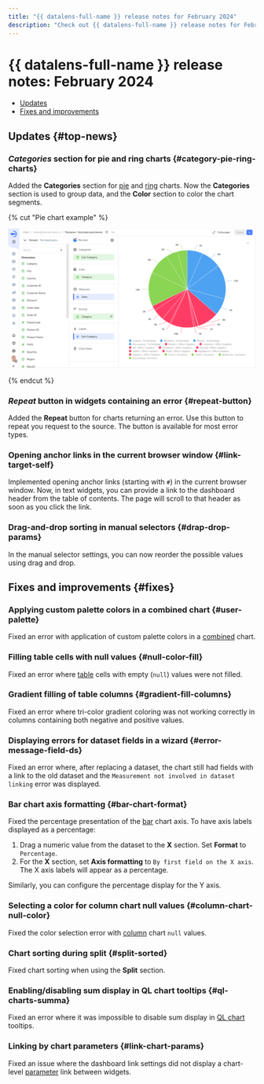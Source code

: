 ```yaml
---
title: "{{ datalens-full-name }} release notes for February 2024"
description: "Check out {{ datalens-full-name }} release notes for February 2024."
---
```


# {{ datalens-full-name }} release notes: February 2024

* [Updates](#top-news)
* [Fixes and improvements](#fixes)

## Updates {#top-news}

### _Categories_ section for pie and ring charts {#category-pie-ring-charts}

Added the **Categories** section for [pie](../visualization-ref/pie-chart.md) and [ring](../visualization-ref/ring-chart.md) charts. Now the **Categories** section is used to group data, and the **Color** section to color the chart segments.

{% cut "Pie chart example" %}

![tag](../../_assets/datalens/visualization-ref/pie-chart/category-in-pie.png)

{% endcut %}


### _Repeat_ button in widgets containing an error {#repeat-button}

Added the **Repeat** button for charts returning an error. Use this button to repeat you request to the source. The button is available for most error types.

### Opening anchor links in the current browser window {#link-target-self}

Implemented opening anchor links (starting with `#`) in the current browser window. Now, in text widgets, you can provide a link to the dashboard header from the table of contents. The page will scroll to that header as soon as you click the link.

### Drag-and-drop sorting in manual selectors {#drap-drop-params}

In the manual selector settings, you can now reorder the possible values using drag and drop.

## Fixes and improvements {#fixes}


### Applying custom palette colors in a combined chart {#user-palette}

Fixed an error with application of custom palette colors in a [combined](../visualization-ref/combined-chart.md) chart.

### Filling table cells with null values {#null-color-fill}

Fixed an error where [table](../visualization-ref/table-chart.md) cells with empty (`null`) values were not filled.

### Gradient filling of table columns {#gradient-fill-columns}

Fixed an error where tri-color gradient coloring was not working correctly in columns containing both negative and positive values.

### Displaying errors for dataset fields in a wizard {#error-message-field-ds}

Fixed an error where, after replacing a dataset, the chart still had fields with a link to the old dataset and the `Measurement not involved in dataset linking` error was displayed.

### Bar chart axis formatting {#bar-chart-format}

Fixed the percentage presentation of the [bar](../visualization-ref/bar-chart.md) chart axis. To have axis labels displayed as a percentage:

1. Drag a numeric value from the dataset to the **X** section. Set **Format** to `Percentage`.
1. For the **X** section, set **Axis formatting** to `By first field on the X axis`. The X axis labels will appear as a percentage.

Similarly, you can configure the percentage display for the Y axis.

### Selecting a color for column chart null values {#column-chart-null-color}

Fixed the color selection error with [column](../visualization-ref/column-chart.md) chart `null` values.

### Chart sorting during split {#split-sorted}

Fixed chart sorting when using the **Split** section.

### Enabling/disabling sum display in QL chart tooltips {#ql-charts-summa}

Fixed an error where it was impossible to disable sum display in [QL chart](../concepts/chart/ql-charts.md) tooltips.

### Linking by chart parameters {#link-chart-params}

Fixed an issue where the dashboard link settings did not display a chart-level [parameter](../concepts/parameters.md) link between widgets.

